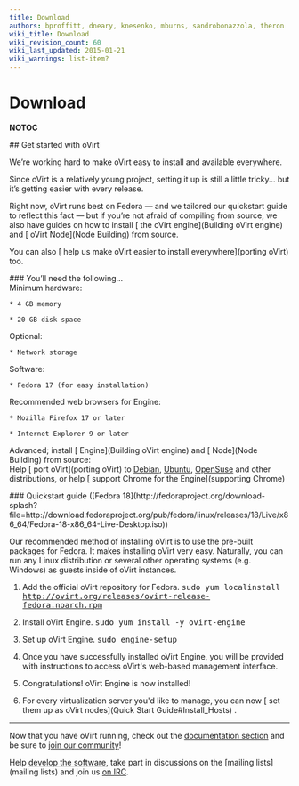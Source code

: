 ```yaml
---
title: Download
authors: bproffitt, dneary, knesenko, mburns, sandrobonazzola, theron
wiki_title: Download
wiki_revision_count: 60
wiki_last_updated: 2015-01-21
wiki_warnings: list-item?
---
```


# Download

__NOTOC__

<div class="row">
<div class="span6 pad-left pad-right-small">
## Get started with oVirt

We’re working hard to make oVirt easy to install and available everywhere.

Since oVirt is a relatively young project, setting it up is still a little tricky… but it’s getting easier with every release.

Right now, oVirt runs best on Fedora — and we tailored our quickstart guide to reflect this fact — but if you’re not afraid of compiling from source, we also have guides on how to install [ the oVirt engine](Building oVirt engine) and [ oVirt Node](Node Building) from source.

You can also [ help us make oVirt easier to install everywhere](porting oVirt) too.

</div>
<div class="span6 pad-left-small pad-right">
<div class="well">
### You’ll need the following…

<div class="row-fluid">
<div class="span6">
Minimum hardware:  

    * 4 GB memory

    * 20 GB disk space

Optional:  

    * Network storage

Software:  

    * Fedora 17 (for easy installation)

</div>
<div class="span6">
Recommended web browsers for Engine:  

    * Mozilla Firefox 17 or later

    * Internet Explorer 9 or later

Advanced; install [ Engine](Building oVirt engine) and [ Node](Node Building) from source:  
Help [ port oVirt](porting oVirt) to [Debian](http://www.debian.org), [Ubuntu](http://www.ubuntu.com), [OpenSuse](http://www.opensuse.org) and other distributions, or help [ support Chrome for the Engine](supporting Chrome)

</div>
</div>
</div>
</div>
</div>
<div class="row">
<div class="span10 offset1">
### Quickstart guide ([Fedora 18](http://fedoraproject.org/download-splash?file=http://download.fedoraproject.org/pub/fedora/linux/releases/18/Live/x86_64/Fedora-18-x86_64-Live-Desktop.iso))

Our recommended method of installing oVirt is to use the pre-built packages for Fedora. It makes installing oVirt very easy. Naturally, you can run any Linux distribution or several other operating systems (e.g. Windows) as guests inside of oVirt instances.

1.  Add the official oVirt repository for Fedora. <kbd>
        sudo yum localinstall http://ovirt.org/releases/ovirt-release-fedora.noarch.rpm

    </kbd>

2.  Install oVirt Engine. <kbd>
        sudo yum install -y ovirt-engine

    </kbd>

3.  Set up oVirt Engine. <kbd>
        sudo engine-setup

    </kbd>

4.  Once you have successfully installed oVirt Engine, you will be provided with instructions to access oVirt's web-based management interface.
5.  Congratulations! oVirt Engine is now installed!
6.  For every virtualization server you'd like to manage, you can now [ set them up as oVirt nodes](Quick Start Guide#Install_Hosts) .

------------------------------------------------------------------------

Now that you have oVirt running, check out the [ documentation section](documentation) and be sure to [ join our community](community)!

Help [ develop the software](develop), take part in discussions on the [mailing lists](mailing lists) and join us [ on IRC](communication#IRC).

</div>
</div>
